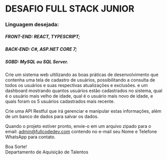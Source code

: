 # DESAFIO FULL STACK JUNIOR

<h3> Linguagem desejada: </h3> 
<h5>FRONT-END: REACT, TYPESCRIPT; </h5> 
<h5> BACK-END: C#, ASP.NET CORE 7; </h5> 
<h5> SGBD: MySQL ou SQL Server. </h5>

Crie um sistema web ultilizando as boas práticas de desenvolvimento que contenha uma tela de cadastro de usuários, possibilitando a consulta de todos os usuários e suas respectivas atualizações
e exclusões.  e um dashboard mostrando quantos usuários estão cadastrados no sistema, qual é o usuário mais velho de idade, qual é o usuário mais novo de idade, e quais foram os 5 usuários
cadastrados mais recente.

Crie uma API Restful que irá gerenciar e manipular estas informações, além de um banco de dados para salvar os dados. 

Quando o projeto estiver pronto, envie-o em um arquivo zipado para o email: admin@fullcodedev.com contendo no e-mail seu Nome e Telefone WhatsApp para contato.

Boa Sorte!<br>Departamento de Aquisição de Talentos</br>
